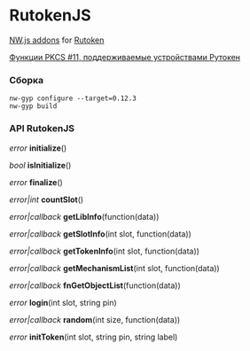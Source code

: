 # RutokenJS

[NW.js addons](https://github.com/nwjs/nw.js/wiki/Using-Node-modules#3rd-party-modules-with-cc-addons) for [Rutoken](http://www.rutoken.ru/)

[Функции PKCS #11, поддерживаемые устройствами Рутокен](http://developer.rutoken.ru/pages/viewpage.action?pageId=3178534)

### Сборка
```
nw-gyp configure --target=0.12.3
nw-gyp build
```

### API RutokenJS

*error* **initialize**()

*bool* **isInitialize**()

*error* **finalize**()

*error|int* **countSlot**()

*error|callback* **getLibInfo**(function(data))

*error|callback* **getSlotInfo**(int slot, function(data))

*error|callback* **getTokenInfo**(int slot, function(data))

*error|callback* **getMechanismList**(int slot, function(data))

*error|callback* **fnGetObjectList**(function(data))

*error* **login**(int slot, string pin)

*error|callback* **random**(int size, function(data))

*error* **initToken**(int slot, string pin, string label)
